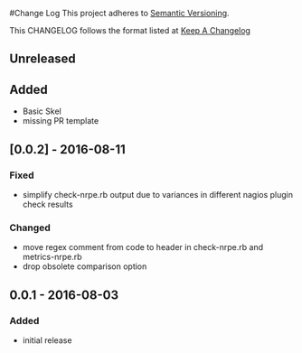 #Change Log
This project adheres to [Semantic Versioning](http://semver.org/).

This CHANGELOG follows the format listed at [Keep A Changelog](http://keepachangelog.com/)

## Unreleased
## Added
- Basic Skel
- missing PR template

## [0.0.2] - 2016-08-11

### Fixed
- simplify check-nrpe.rb output due to variances in different nagios plugin check results

### Changed
- move regex comment from code to header in check-nrpe.rb and metrics-nrpe.rb
- drop obsolete comparison option

## 0.0.1 - 2016-08-03

### Added
- initial release
